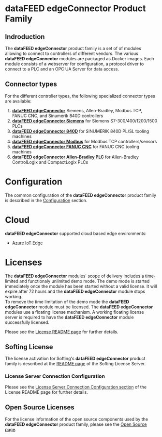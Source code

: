 # **dataFEED edgeConnector** Product Family

## Indroduction

The **dataFEED edgeConnector** product family is a set of of modules allowing to connect to controllers of different vendors.
The various **dataFEED edgeConnector** modules are packaged as Docker images.
Each module consists of a webserver for configuration, a protocol driver to connect to a PLC and an OPC UA Server for data access.

## Connector types

For the different controller types, the following specialized connector types are available:

  1. [**dataFEED edgeConnector**](edgeconnector/README.md) Siemens, Allen-Bradley, Modbus TCP, FANUC CNC, and Sinumerik 840D controllers
  2. [**dataFEED edgeConnector Siemens**](edgeconnector-siemens/README.md) for Siemens S7-300/400/1200/1500 PLCs
  3. [**dataFEED edgeConnector 840D**](edgeconnector-840d/README.md) for SINUMERIK 840D PL/SL tooling machines
  4. [**dataFEED edgeConnector Modbus**](edgeconnector-modbus/README.md) for Modbus TCP controllers/sensors
  5. [**dataFEED edgeConnector FANUC CNC**](edgeconnector-fanuc/README.md) for FANUC CNC tooling machines
  6. [**dataFEED edgeConnector Allen-Bradley PLC**](edgeconnector-allen-bradley/README.md) for Allen-Bradley ControlLogix and CompactLogix PLCs

# Configuration

The common configuration of the **dataFEED edgeConnector** product family is described in the [Configuration](common/configuration.md) section.

# Cloud

**dataFEED edgeConnector** supported cloud based edge environments:

- [Azure IoT Edge](./cloud/azure.md)

# Licenses

The **dataFEED edgeConnector** modules' scope of delivery includes a time-limited and functionaly unlimited demo mode.
The demo mode is started immediately once the module has been started without a valid license.
It will expire after 72 hours and the **dataFEED edgeConnector** module stops working.  
To remove the time limitation of the demo mode the **dataFEED edgeConnector** module must be licensed.
The **dataFEED edgeConnector** modules use a floating license mechanism.
A working floating license server is required to have the **dataFEED edgeConnector** module successfully licensed.  

Please see the [License README page](Licenses/README.md) for further details.

## Softing License

The license activation for Softing's **dataFEED edgeConnector** product family is described at the [README page](Licenses/SoftingLicenseServer/README.md) of the Softing License Server.

### License Server Connection Configuration

Please see the [License Server Connection Configuration section](Licenses/README.md#license-server-connection-configuration) of the License README page for further details.


## Open Source Licenses

For the license information of the open source components used by the **dataFEED edgeConnector** product family, please see the [Open Source page](Licenses/OpenSourceLicenses.md).
